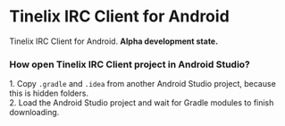 <h1>Tinelix IRC Client for Android</h1>
Tinelix IRC Client for Android. <b>Alpha development state.</b>

<h3>How open Tinelix IRC Client project in Android Studio?</h3>
<p>1. Copy <code>.gradle</code> and <code>.idea</code> from another Android Studio project, because this is hidden folders.
<br>2. Load the Android Studio project and wait for Gradle modules to finish downloading.
